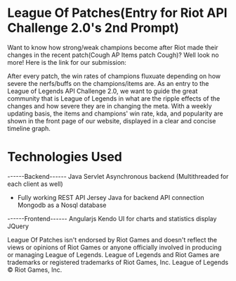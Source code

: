 # League Of Patches(Entry for Riot API Challenge 2.0's 2nd Prompt)
Want to know how strong/weak champions become after Riot made their changes in the recent patch(Cough AP Items patch Cough)? Well look no more! Here is the link for our submission: <LINK HERE>

After every patch, the win rates of champions fluxuate depending on how severe the nerfs/buffs on the champions/items are. As an entry to the League of Legends API Challenge 2.0, we want to guide the great community that is League of Legends in what are the ripple effects of the changes and how severe they are in changing the meta. With a weekly updating basis, the items and champions' win rate, kda, and popularity are shown in the front page of our website, displayed in a clear and concise timeline graph.

# Technologies Used
------Backend------
Java Servlet Asynchronous backend (Multithreaded for each client as well)
  - Fully working REST API
Jersey Java for backend API connection
Mongodb as a Nosql database

------Frontend------
Angularjs
Kendo UI for charts and statistics display
JQuery


League Of Patches isn't endorsed by Riot Games and doesn't reflect the views or opinions of Riot Games or anyone officially involved in producing or managing League of Legends. League of Legends and Riot Games are trademarks or registered trademarks of Riot Games, Inc. League of Legends © Riot Games, Inc.
